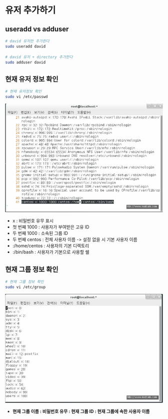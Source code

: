 # 유저 추가하기

## useradd vs adduser

```bash
# david 유저만 추가한다
sudo useradd david

# david 유저 + directory 추가한다
sudo adduser david
```

## 현재 유저 정보 확인

```bash
# 현재 유저정보 확인
sudo vi /etc/passwd
```

![](../../.gitbook/assets/image%20%283%29.png)

* x : 비밀번호 유무 표시
* 첫 번째 1000 : 사용자가 부여받은 고유 ID
* 두 번째 1000 : 소속된 그룹 ID
* 두 번째 centos : 전체 사용자 이름 -&gt; 설정 없을 시 기본 사용자 이름
* :/home/centos : 사용자의 기본 디렉토리
* :/bin/bash : 사용자가 기본으로 사용할  쉘

## 현재 그룹 정보 확인

```bash
# 현재 그룹 정보 확인 
sudo vi /etc/group
```

![](../../.gitbook/assets/image%20%284%29.png)

* **현재 그룹 이름 : 비밀번호 유무 : 현재 그룹 ID : 현재 그룹에 속한 사용자 이름**

